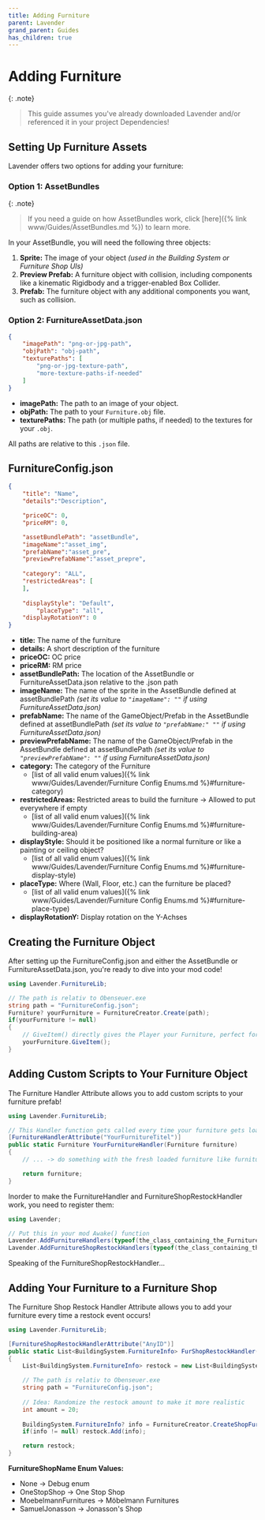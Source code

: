```yaml
---
title: Adding Furniture
parent: Lavender
grand_parent: Guides
has_children: true
---
```


# Adding Furniture

{: .note}
> This guide assumes you've already downloaded Lavender and/or referenced it in your project Dependencies!

## Setting Up Furniture Assets
Lavender offers two options for adding your furniture:

### Option 1: AssetBundles

{: .note}
> If you need a guide on how AssetBundles work, click [here]({% link www/Guides/AssetBundles.md %}) to learn more.

In your AssetBundle, you will need the following three objects:

1. **Sprite:** The image of your object *(used in the Building System or Furniture Shop UIs)*
2. **Preview Prefab:** A furniture object with collision, including components like a kinematic Rigidbody and a trigger-enabled Box Collider.
3. **Prefab:** The furniture object with any additional components you want, such as collision.

### Option 2: FurnitureAssetData.json
```json
{
    "imagePath": "png-or-jpg-path",
    "objPath": "obj-path",
    "texturePaths": [
        "png-or-jpg-texture-path",
        "more-texture-paths-if-needed"
    ]
}
```

- **imagePath:** The path to an image of your object.
- **objPath:** The path to your ``Furniture.obj`` file.
- **texturePaths:** The path (or multiple paths, if needed) to the textures for your ``.obj``.

All paths are relative to this ``.json`` file.

## FurnitureConfig.json
```json
{
	"title": "Name",
	"details":"Description",

	"priceOC": 0,
	"priceRM": 0,

	"assetBundlePath": "assetBundle",
	"imageName":"asset_img",
	"prefabName":"asset_pre",
	"previewPrefabName":"asset_prepre",
	
	"category": "ALL",
	"restrictedAreas": [
	],
	
	"displayStyle": "Default",
        "placeType": "all",
	"displayRotationY": 0
}
```

- **title:** The name of the furniture
- **details:** A short description of the furniture
- **priceOC:** OC price
- **priceRM:** RM price
- **assetBundlePath:** The location of the AssetBundle or FurnitureAssetData.json relative to the .json path
- **imageName:** The name of the sprite in the AssetBundle defined at assetBundlePath *(set its value to ``"imageName": ""`` if using FurnitureAssetData.json)*
- **prefabName:** The name of the GameObject/Prefab in the AssetBundle defined at assetBundlePath *(set its value to ``"prefabName:" ""`` if using FurnitureAssetData.json)*
- **previewPrefabName:** The name of the GameObject/Prefab in the AssetBundle defined at assetBundlePath *(set its value to ``"previewPrefabName": ""`` if using FurnitureAssetData.json)*
- **category:** The category of the Furniture
  - [list of all valid enum values]({% link www/Guides/Lavender/Furniture Config Enums.md %}#furniture-category)
- **restrictedAreas:** Restricted areas to build the furniture -> Allowed to put everywhere if empty
  - [list of all valid enum values]({% link www/Guides/Lavender/Furniture Config Enums.md %}#furniture-building-area)
- **displayStyle:** Should it be positioned like a normal furniture or like a painting or ceiling object?
  - [list of all valid enum values]({% link www/Guides/Lavender/Furniture Config Enums.md %}#furniture-display-style)
- **placeType:** Where (Wall, Floor, etc.) can the furniture be placed?
  - [list of all valid enum values]({% link www/Guides/Lavender/Furniture Config Enums.md %}#furniture-place-type)
- **displayRotationY:** Display rotation on the Y-Achses

## Creating the Furniture Object
After setting up the FurnitureConfig.json and either the AssetBundle or FurnitureAssetData.json, you're ready to dive into your mod code!

```c#
using Lavender.FurnitureLib;

// The path is relativ to Obenseuer.exe
string path = "FurnitureConfig.json";
Furniture? yourFurniture = FurnitureCreator.Create(path);
if(yourFurniture != null) 
{
    // GiveItem() directly gives the Player your Furniture, perfect for testing!
    yourFurniture.GiveItem();
}
```

## Adding Custom Scripts to Your Furniture Object
The Furniture Handler Attribute allows you to add custom scripts to your furniture prefab!

```c#
using Lavender.FurnitureLib;

// This Handler function gets called every time your furniture gets loaded!
[FurnitureHandlerAttribute("YourFurnitureTitel")]
public static Furniture YourFurnitureHandler(Furniture furniture)
{
    // ... -> do something with the fresh loaded furniture like furniture.prefab.AddComponent<T>()

    return furniture;
}
```

Inorder to make the FurnitureHandler and FurnitureShopRestockHandler work, you need to register them:
```c#
using Lavender;

// Put this in your mod Awake() function
Lavender.AddFurnitureHandlers(typeof(the_class_containing_the_FurnitureHandler));
Lavender.AddFurnitureShopRestockHandlers(typeof(the_class_containing_the_FurnitureShopRestockHandler));
```

Speaking of the FurnitureShopRestockHandler...

## Adding Your Furniture to a Furniture Shop
The Furniture Shop Restock Handler Attribute allows you to add your furniture every time a restock event occurs!

```c#
using Lavender.FurnitureLib;

[FurnitureShopRestockHandlerAttribute("AnyID")]
public static List<BuildingSystem.FurnitureInfo> FurShopRestockHandler(FurnitureShopName name)
{
    List<BuildingSystem.FurnitureInfo> restock = new List<BuildingSystem.FurnitureInfo>();

    // The path is relativ to Obenseuer.exe
    string path = "FurnitureConfig.json";
    
    // Idea: Randomize the restock amount to make it more realistic
    int amount = 20;
   
    BuildingSystem.FurnitureInfo? info = FurnitureCreator.CreateShopFurniture(path, amount);
    if(info != null) restock.Add(info);

    return restock;
}
```

**FurnitureShopName Enum Values:**
- None -> Debug enum
- OneStopShop -> One Stop Shop
- MoebelmannFurnitures -> Möbelmann Furnitures
- SamuelJonasson -> Jonasson's Shop